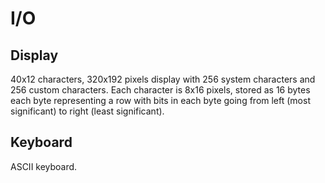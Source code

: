 # I/O
## Display
40x12 characters, 320x192 pixels display with 256 system characters and 256 custom characters. Each character is 8x16 pixels, stored as 16 bytes each byte representing a row with bits in each byte going from left (most significant) to right (least significant).

## Keyboard
ASCII keyboard.